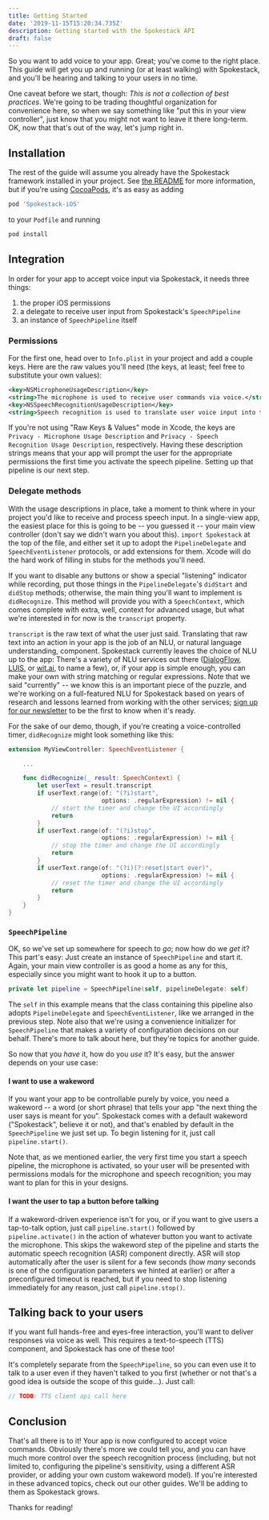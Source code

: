 ```yaml
---
title: Getting Started
date: '2019-11-15T15:20:34.735Z'
description: Getting started with the Spokestack API
draft: false
---
```


So you want to add voice to your app. Great; you've come to the right place. This guide will get you up and running (or at least walking) with Spokestack, and you'll be hearing and talking to your users in no time.

One caveat before we start, though: _This is not a collection of best practices_. We're going to be trading thoughtful organization for convenience here, so when we say something like "put this in your view controller", just know that you might not want to leave it there long-term. OK, now that that's out of the way, let's jump right in.

## Installation

The rest of the guide will assume you already have the Spokestack framework installed in your project. See [the README](https://github.com/spokestack/spokestack-ios/blob/master/README.md) for more information, but if you're using [CocoaPods](https://cocoapods.org/), it's as easy as adding
```bash
pod 'Spokestack-iOS'
```
to your `Podfile` and running
```bash
pod install
```

## Integration

In order for your app to accept voice input via Spokestack, it needs three things:

1) the proper iOS permissions
2) a delegate to receive user input from Spokestack's `SpeechPipeline`
3) an instance of `SpeechPipeline` itself

### Permissions

For the first one, head over to `Info.plist` in your project and add a couple keys. Here are the raw values you'll need (the keys, at least; feel free to substitute your own values):


```xml
<key>NSMicrophoneUsageDescription</key>
<string>The microphone is used to receive user commands via voice.</string>
<key>NSSpeechRecognitionUsageDescription</key>
<string>Speech recognition is used to translate user voice input into text for further processing.</string>
```


If you're not using "Raw Keys & Values" mode in Xcode, the keys are `Privacy - Microphone Usage Description` and `Privacy - Speech Recognition Usage Description`, respectively. Having these description strings means that your app will prompt the user for the appropriate permissions the first time you activate the speech pipeline. Setting up that pipeline is our next step.

### Delegate methods

With the usage descriptions in place, take a moment to think where in your project you'd like to receive and process speech input. In a single-view app, the easiest place for this is going to be -- you guessed it -- your main view controller (don't say we didn't warn you about this). `import Spokestack` at the top of the file, and either set it up to adopt the `PipelineDelegate` and `SpeechEventListener` protocols, or add extensions for them. Xcode will do the hard work of filling in stubs for the methods you'll need.


If you want to disable any buttons or show a special "listening" indicator while recording, put those things in the `PipelineDelegate`'s `didStart` and `didStop` methods; otherwise, the main thing you'll want to implement is `didRecognize`. This method will provide you with a `SpeechContext`, which comes complete with extra, well, context for advanced usage, but what we're interested in for now is the `transcript` property.


`transcript` is the raw text of what the user just said. Translating that raw text into an action in your app is the job of an NLU, or natural language understanding, component. Spokestack currently leaves the choice of NLU up to the app:  There's a variety of NLU services out there ([DialogFlow](https://dialogflow.com/), [LUIS](https://www.luis.ai/home), or [wit.ai](https://wit.ai/), to name a few), or, if your app is simple enough, you can make your own with string matching or regular expressions. Note that we said "currently" -- we know this is an important piece of the puzzle, and we're working on a full-featured NLU for Spokestack based on years of research and lessons learned from working with the other services; [sign up for our newsletter](LINK) to be the first to know when it's ready.


For the sake of our demo, though, if you're creating a voice-controlled timer, `didRecognize` might look something like this:


```swift
extension MyViewController: SpeechEventListener {

    ...

    func didRecognize(_ result: SpeechContext) {
        let userText = result.transcript
        if userText.range(of: "(?i)start",
                          options: .regularExpression) != nil {
            // start the timer and change the UI accordingly
            return
        }
        if userText.range(of: "(?i)stop",
                          options: .regularExpression) != nil {
            // stop the timer and change the UI accordingly
            return
        }
        if userText.range(of: "(?i)(?:reset|start over)",
                          options: .regularExpression) != nil {
            // reset the timer and change the UI accordingly
            return
        }
    }
}
```


### `SpeechPipeline`
OK, so we've set up somewhere for speech to _go_; now how do we _get_ it? This part's easy:  Just create an instance of `SpeechPipeline` and start it. Again, your main view controller is as good a home as any for this, especially since you might want to hook it up to a button.


```swift
private let pipeline = SpeechPipeline(self, pipelineDelegate: self)
```


The `self` in this example means that the class containing this pipeline also adopts `PipelineDelegate` and `SpeechEventListener`, like we arranged in the previous step. Note also that we're using a convenience initializer for `SpeechPipeline` that makes a variety of configuration decisions on our behalf. There's more to talk about here, but they're topics for another guide.


So now that you _have_ it, how do you _use_ it? It's easy, but the answer depends on your use case:

#### I want to use a wakeword

If you want your app to be controllable purely by voice, you need a wakeword -- a word (or short phrase) that tells your app "the next thing the user says is meant for you". Spokestack comes with a default wakeword ("Spokestack", believe it or not), and that's enabled by default in the `SpeechPipeline` we just set up. To begin listening for it, just call `pipeline.start()`.


Note that, as we mentioned earlier, the very first time you start a speech pipeline, the microphone is activated, so your user will be presented with permissions modals for the microphone and speech recognition; you may want to plan for this in your designs.

#### I want the user to tap a button before talking

If a wakeword-driven experience isn't for you, or if you want to give users a tap-to-talk option, just call `pipeline.start()` followed by `pipeline.activate()` in the action of whatever button you want to activate the microphone. This skips the wakeword step of the pipeline and starts the automatic speech recognition (ASR) component directly. ASR will stop automatically after the user is silent for a few seconds (how _many_ seconds is one of the configuration parameters we hinted at earlier) or after a preconfigured timeout is reached, but if you need to stop listening immediately for any reason, just call `pipeline.stop()`.

## Talking back to your users

If you want full hands-free and eyes-free interaction, you'll want to deliver responses via voice as well. This requires a text-to-speech (TTS) component, and Spokestack has one of these too!


It's completely separate from the `SpeechPipeline`, so you can even use it to talk to a user even if they haven't talked to you first (whether or not that's a good idea is outside the scope of this guide...). Just call:


```swift
// TODO: TTS client api call here
```

## Conclusion

That's all there is to it! Your app is now configured to accept voice commands. Obviously there's more we could tell you, and you can have much more control over the speech recognition process (including, but not limited to, configuring the pipeline's sensitivity, using a different ASR provider, or adding your own custom wakeword model). If you're interested in these advanced topics, check out our other guides. We'll be adding to them as Spokestack grows.


Thanks for reading!
